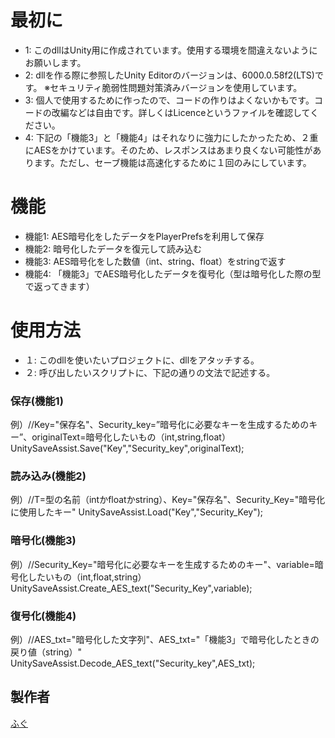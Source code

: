 # 最初に
- 1: このdllはUnity用に作成されています。使用する環境を間違えないようにお願いします。
- 2: dllを作る際に参照したUnity Editorのバージョンは、6000.0.58f2(LTS)です。
※セキュリティ脆弱性問題対策済みバージョンを使用しています。
- 3: 個人で使用するために作ったので、コードの作りはよくないかもです。コードの改編などは自由です。詳しくはLicenceというファイルを確認してください。
- 4: 下記の「機能3」と「機能4」はそれなりに強力にしたかったため、２重にAESをかけています。そのため、レスポンスはあまり良くない可能性があります。ただし、セーブ機能は高速化するために１回のみにしています。



# 機能
- 機能1: AES暗号化をしたデータをPlayerPrefsを利用して保存
- 機能2: 暗号化したデータを復元して読み込む
- 機能3: AES暗号化をした数値（int、string、float）をstringで返す
- 機能4: 「機能3」でAES暗号化したデータを復号化（型は暗号化した際の型で返ってきます）


# 使用方法
- １: このdllを使いたいプロジェクトに、dllをアタッチする。
- ２: 呼び出したいスクリプトに、下記の通りの文法で記述する。


### 保存(機能1)
例）//Key="保存名"、Security_key=”暗号化に必要なキーを生成するためのキー”、originalText=暗号化したいもの（int,string,float）
   UnitySaveAssist.Save("Key","Security_key",originalText);

### 読み込み(機能2)
例）//T=型の名前（intかfloatかstring）、Key="保存名"、Security_Key="暗号化に使用したキー"
   UnitySaveAssist.Load<T>("Key","Security_Key");

### 暗号化(機能3)
例）//Security_Key="暗号化に必要なキーを生成するためのキー"、variable=暗号化したいもの（int,float,string）
   UnitySaveAssist.Create_AES_text("Security_Key",variable);

### 復号化(機能4)
例）//AES_txt="暗号化した文字列"、AES_txt="「機能3」で暗号化したときの戻り値（string）"
   UnitySaveAssist.Decode_AES_text("Security_key",AES_txt);


## 製作者
[ふぐ](https://github.com/Hugu0141)
